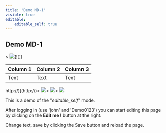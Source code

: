 ```yaml
---
title: 'Demo MD-1'
visible: true
editable:
    editable_self: true
---
```


## Demo MD-1
&gt; ![](http://)[![](

| Column 1 | Column 2 | Column 3 |
| -------- | -------- | -------- |
| Text     | Text     | Text     |

http://)](http://)&gt; ![](http://)[](http://)&gt; ![](http://)[](http://)&gt; ![](http://)[](http://)

This is a demo of the "<i>editable_self</i>" mode.

After logging in (use 'john' and 'Demo0123') you can start editing this page by clicking on the <b>Edit me !</b> button at the right.

Change text, save by clicking the Save button and reload the page.